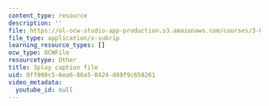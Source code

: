 ```yaml
---
content_type: resource
description: ''
file: https://ol-ocw-studio-app-production.s3.amazonaws.com/courses/3-091-introduction-to-solid-state-chemistry-fall-2018/0ff908c56ea686a50424d49f9c658261_S1kqa_qGmHs.srt
file_type: application/x-subrip
learning_resource_types: []
ocw_type: OCWFile
resourcetype: Other
title: 3play caption file
uid: 0ff908c5-6ea6-86a5-0424-d49f9c658261
video_metadata:
  youtube_id: null
---
```

